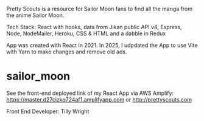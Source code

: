 Pretty Scouts is a resource for Sailor Moon fans to find all the manga from the anime Sailor Moon.

Tech Stack: React with hooks, data from Jikan public API v4, Express, Node, NodeMailer, Heroku, CSS & HTML and a dabble in Redux

App was created with React in 2021. In 2025, I udpdated the App to use Vite with Yarn to make changes and remove old ads.

# sailor_moon
See the front-end deployed link of my React App via AWS Amplify: https://master.d27cizkq724af1.amplifyapp.com or http://prettyscouts.com

Front End Developer: Tilly Wright
